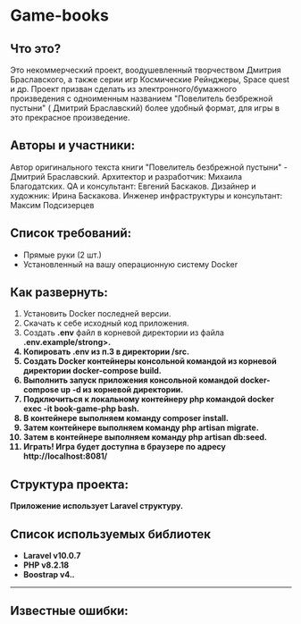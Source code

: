 # Game-books

Что это?
------
Это некоммерческий проект, воодушевленный творчеством Дмитрия Браславского, а также серии игр
Космические Рейнджеры, Space quest и др.
Проект призван сделать из электронного/бумажного произведения с одноименным названием "Повелитель безбрежной пустыни" (
Дмитрий Браславский)
более удобный формат, для игры в это прекрасное произведение.

Авторы и участники:
------
Автор оригинального текста книги "Повелитель безбрежной пустыни" - Дмитрий Браславский.
Архитектор и разработчик: Михаила Благодатских.
QA и консультант: Евгений Баскаков.
Дизайнер и художник: Ирина Баскакова.
Инженер инфраструктуры и консультант: Максим Подсизерцев

Список требований:
------

- Прямые руки (2 шт.)
- Установленный на вашу операционную систему Docker

Как развернуть:
------

1. Установить Docker последней версии.
2. Скачать к себе исходный код приложения.
3. Создать <strong>.env</strong> файл в корневой директории из файла <strong>.env.example/strong>.
4. Копировать .env из п.3 в директории <strong>/src</strong>.
5. Создать Docker контейнеры консольной командой из корневой директории <strong>docker-compose build</strong>.
6. Выполнить запуск приложения консольной командой <strong>docker-compose up -d</strong> из корневой директории.
7. Подключиться к локальному контейнеру php командой <strong>docker exec -it book-game-php bash</strong>.
8. В контейнере выполняем команду <strong>composer install</strong>.
9. Затем контейнере выполняем команду <strong>php artisan migrate</strong>.
10. Затем в контейнере выполняем команду <strong>php artisan db:seed</strong>.
11. Играть!
    Игра будет доступна в браузере по адресу http://localhost:8081/

Структура проекта:
-----
Приложение использует Laravel структуру.

Список используемых библиотек
------

- Laravel v10.0.7
- PHP v8.2.18
- Boostrap v4.*.*

- ------

Известные ошибки:
------
